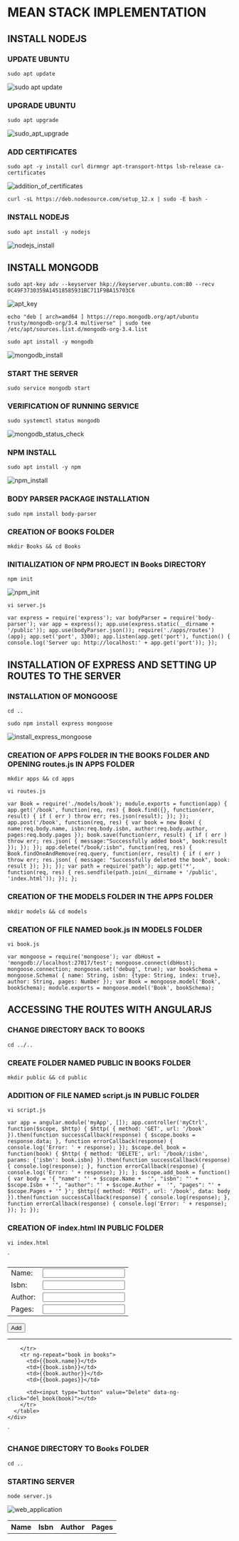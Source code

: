 # MEAN STACK IMPLEMENTATION

## INSTALL NODEJS

### UPDATE UBUNTU

`sudo apt update`

![sudo apt update](./images_4/sudo_apt_update.png)

### UPGRADE UBUNTU

`sudo apt upgrade`

![sudo_apt_upgrade](./images_4/sudo_apt_upgrade.png)

### ADD CERTIFICATES

`sudo apt -y install curl dirmngr apt-transport-https lsb-release ca-certificates`

![addition_of_certificates](./images_4/certificate_release.png)

`curl -sL https://deb.nodesource.com/setup_12.x | sudo -E bash -`

### INSTALL NODEJS

`sudo apt install -y nodejs`

![nodejs_install](./images_4/nodejs_install.png)

## INSTALL MONGODB

`sudo apt-key adv --keyserver hkp://keyserver.ubuntu.com:80 --recv 0C49F3730359A14518585931BC711F9BA15703C6`

![apt_key](./images_4/apt-key.png)

`echo "deb [ arch=amd64 ] https://repo.mongodb.org/apt/ubuntu trusty/mongodb-org/3.4 multiverse" | sudo tee /etc/apt/sources.list.d/mongodb-org-3.4.list`

`sudo apt install -y mongodb`

![mongodb_install](./images_4/mongodb_install.png)

### START THE SERVER

`sudo service mongodb start`


### VERIFICATION OF RUNNING SERVICE

`sudo systemctl status mongodb`

![mongodb_status_check](./images_4/starting_status_check_mongodb.png)

### NPM INSTALL

`sudo apt install -y npm`

![npm_install](./images_4/npm_install.png)

### BODY PARSER PACKAGE INSTALLATION

`sudo npm install body-parser`


### CREATION OF BOOKS FOLDER

`mkdir Books && cd Books`

### INITIALIZATION OF NPM PROJECT IN Books DIRECTORY

`npm init`

![npm_init](./images_4/npm_init.png)

`vi server.js`

`var express = require('express');
var bodyParser = require('body-parser');
var app = express();
app.use(express.static(__dirname + '/public'));
app.use(bodyParser.json());
require('./apps/routes')(app);
app.set('port', 3300);
app.listen(app.get('port'), function() {
    console.log('Server up: http://localhost:' + app.get('port'));
});`

## INSTALLATION OF EXPRESS AND SETTING UP ROUTES TO THE SERVER

### INSTALLATION OF MONGOOSE

`cd ..`

`sudo npm install express mongoose`

![install_express_mongoose](./images_4/installation_express_mongoose.png)

### CREATION OF APPS FOLDER IN THE BOOKS FOLDER AND OPENING routes.js IN APPS FOLDER

`mkdir apps && cd apps`

`vi routes.js`

`var Book = require('./models/book');
module.exports = function(app) {
  app.get('/book', function(req, res) {
    Book.find({}, function(err, result) {
      if ( err ) throw err;
      res.json(result);
    });
  }); 
  app.post('/book', function(req, res) {
    var book = new Book( {
      name:req.body.name,
      isbn:req.body.isbn,
      author:req.body.author,
      pages:req.body.pages
    });
    book.save(function(err, result) {
      if ( err ) throw err;
      res.json( {
        message:"Successfully added book",
        book:result
      });
    });
  });
  app.delete("/book/:isbn", function(req, res) {
    Book.findOneAndRemove(req.query, function(err, result) {
      if ( err ) throw err;
      res.json( {
        message: "Successfully deleted the book",
        book: result
      });
    });
  });
  var path = require('path');
  app.get('*', function(req, res) {
    res.sendfile(path.join(__dirname + '/public', 'index.html'));
  });
};`

### CREATION OF THE MODELS FOLDER IN THE APPS FOLDER

`mkdir models && cd models`

### CREATION OF FILE NAMED book.js IN MODELS FOLDER

`vi book.js`

`var mongoose = require('mongoose');
var dbHost = 'mongodb://localhost:27017/test';
mongoose.connect(dbHost);
mongoose.connection;
mongoose.set('debug', true);
var bookSchema = mongoose.Schema( {
  name: String,
  isbn: {type: String, index: true},
  author: String,
  pages: Number
});
var Book = mongoose.model('Book', bookSchema);
module.exports = mongoose.model('Book', bookSchema);`

## ACCESSING THE ROUTES WITH ANGULARJS

### CHANGE DIRECTORY BACK TO BOOKS

`cd ../..`

### CREATE FOLDER NAMED PUBLIC IN BOOKS FOLDER

`mkdir public && cd public`

### ADDITION OF FILE NAMED script.js IN PUBLIC FOLDER

`vi script.js`

`var app = angular.module('myApp', []);
app.controller('myCtrl', function($scope, $http) {
  $http( {
    method: 'GET',
    url: '/book'
  }).then(function successCallback(response) {
    $scope.books = response.data;
  }, function errorCallback(response) {
    console.log('Error: ' + response);
  });
  $scope.del_book = function(book) {
    $http( {
      method: 'DELETE',
      url: '/book/:isbn',
      params: {'isbn': book.isbn}
    }).then(function successCallback(response) {
      console.log(response);
    }, function errorCallback(response) {
      console.log('Error: ' + response);
    });
  };
  $scope.add_book = function() {
    var body = '{ "name": "' + $scope.Name + 
    '", "isbn": "' + $scope.Isbn +
    '", "author": "' + $scope.Author + 
    '", "pages": "' + $scope.Pages + '" }';
    $http({
      method: 'POST',
      url: '/book',
      data: body
    }).then(function successCallback(response) {
      console.log(response);
    }, function errorCallback(response) {
      console.log('Error: ' + response);
    });
  };
});`

### CREATION OF index.html IN PUBLIC FOLDER

`vi index.html`

`<!doctype html>
<html ng-app="myApp" ng-controller="myCtrl">
  <head>
    <script src="https://ajax.googleapis.com/ajax/libs/angularjs/1.6.4/angular.min.js"></script>
    <script src="script.js"></script>
  </head>
  <body>
    <div>
      <table>
        <tr>
          <td>Name:</td>
          <td><input type="text" ng-model="Name"></td>
        </tr>
        <tr>
          <td>Isbn:</td>
          <td><input type="text" ng-model="Isbn"></td>
        </tr>
        <tr>
          <td>Author:</td>
          <td><input type="text" ng-model="Author"></td>
        </tr>
        <tr>
          <td>Pages:</td>
          <td><input type="number" ng-model="Pages"></td>
        </tr>
      </table>
      <button ng-click="add_book()">Add</button>
    </div>
    <hr>
    <div>
      <table>
        <tr>
          <th>Name</th>
          <th>Isbn</th>
          <th>Author</th>
          <th>Pages</th>

        </tr>
        <tr ng-repeat="book in books">
          <td>{{book.name}}</td>
          <td>{{book.isbn}}</td>
          <td>{{book.author}}</td>
          <td>{{book.pages}}</td>

          <td><input type="button" value="Delete" data-ng-click="del_book(book)"></td>
        </tr>
      </table>
    </div>
  </body>
</html>`

### CHANGE DIRECTORY TO Books FOLDER

`cd ..`

### STARTING SERVER

`node server.js`

![web_application](./images_4/web_Book%20_register_application.png)